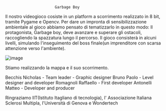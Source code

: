                           Garbage Boy
Il nostro videogioco cosiste in un platform a scorrimento realizzato in 8 bit, tramite Pygame e Opencv.
Per dare un impronta di sensibilizzazione ambientale al gioco abbiamo pensato di tematizzarlo in questo modo:
Il protagonista, Garbage boy, deve avanzare e superare gli ostacoli, raccogliendo la spazzatura lungo il percorso.
Il gioco consisterà in alcuni livelli, simulando l'inseguimento del boss finale(un imprenditore con scarsa attenzione verso l'ambiente).

![image](https://user-images.githubusercontent.com/71812597/110108915-0ca6bc00-7dad-11eb-9b63-99135e7c8907.png)


Stiamo realizzando la mappa e il suo scorrimento.

Becchis Nicholas - Team leader - Graphic designer
Bruno Paolo - Level designer and developer
Romagnoli Raffaello - First developer
Antonelli Matteo - Developer and producer

Ringraziamo IIT(Istituto Itagliano di tecnologia), l' Associazione Italiana Sclerosi Multipla, l'Università di Genova e Wondertech


